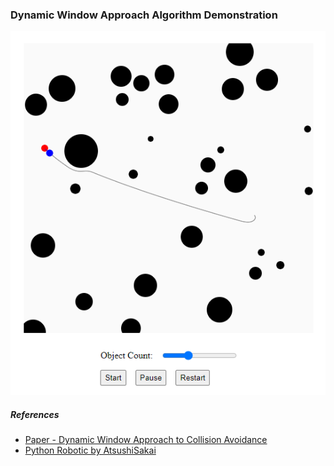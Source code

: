 ### Dynamic Window Approach Algorithm Demonstration

![dynamic window approach](dynamic_window_approach.png)

##### References

- [Paper - Dynamic Window Approach to Collision Avoidance](https://ieeexplore.ieee.org/document/580977)
- [Python Robotic by AtsushiSakai](https://atsushisakai.github.io/PythonRobotics/modules/path_planning/dynamic_window_approach/dynamic_window_approach.html)

